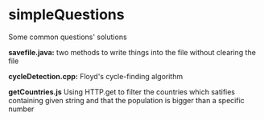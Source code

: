 # simpleQuestions
Some common questions' solutions

**savefile.java:**
 two methods to write things into the file without clearing the file
 
 **cycleDetection.cpp:**
 Floyd's cycle-finding algorithm

**getCountries.js**
Using HTTP.get to filter the countries which satifies containing given string and that the population is bigger than a specific number
